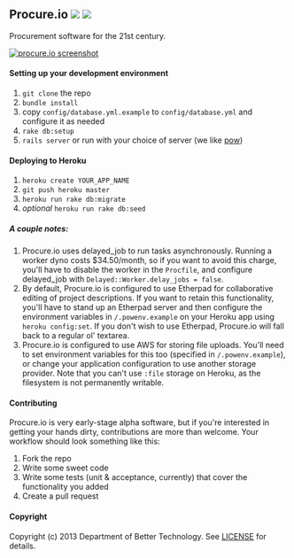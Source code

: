 Procure.io [![](https://travis-ci.org/dobtco/procure-io.png)](https://travis-ci.org/dobtco/procure-io) [![](https://codeclimate.com/github/dobtco/procure-io.png)](https://codeclimate.com/github/dobtco/procure-io)
--------

Procurement software for the 21st century.

[![procure.io screenshot](http://www.dobt.co/img/screenshot.png)](http://www.dobt.co/img/screenshot.png)

#### Setting up your development environment
1. `git clone` the repo
2. `bundle install`
3. copy `config/database.yml.example` to `config/database.yml` and configure it as needed
4. `rake db:setup`
5. `rails server` or run with your choice of server (we like [pow](http://pow.cx/))

#### Deploying to Heroku
1. `heroku create YOUR_APP_NAME`
2. `git push heroku master`
3. `heroku run rake db:migrate`
4. *optional* `heroku run rake db:seed`

##### A couple notes:
1. Procure.io uses delayed_job to run tasks asynchronously. Running a worker dyno costs $34.50/month, so if you want to avoid this charge, you'll have to disable the worker in the `Procfile`, and configure delayed_job with `Delayed::Worker.delay_jobs = false`.
2. By default, Procure.io is configured to use Etherpad for collaborative editing of project descriptions. If you want to retain this functionality, you'll have to stand up an Etherpad server and then configure the environment variables in `/.powenv.example` on your Heroku app using `heroku config:set`. If you don't wish to use Etherpad, Procure.io will fall back to a regular ol' textarea.
3. Procure.io is configured to use AWS for storing file uploads. You'll need to set environment variables for this too (specified in `/.powenv.example`), or change your application configuration to use another storage provider. Note that you can't use `:file` storage on Heroku, as the filesystem is not permanently writable.

#### Contributing

Procure.io is very early-stage alpha software, but if you're interested in getting your hands dirty, contributions are more than welcome. Your workflow should look something like this:

1. Fork the repo
2. Write some sweet code
3. Write some tests (unit & acceptance, currently) that cover the functionality you added
4. Create a pull request

#### Copyright
Copyright (c) 2013 Department of Better Technology. See [LICENSE](https://www.github.com/dobtco/procure-io/blob/master/LICENSE.md) for details.
